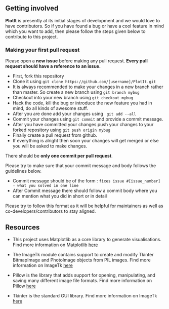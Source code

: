 ## Getting involved

**PlotIt** is presently at its initial stages of development and we would love to have
contributors. So if you have found a bug or have a cool feature in mind which you want to
add, then please follow the steps given below to contribute to this project.

### Making your first pull request

Please open a **new issue** before making any pull request. **Every pull request should
have a reference to an issue.**

- First, fork this repository
- Clone it using ``` git clone https://github.com/[username]/PlotIt.git ```
- It is always recommended to make your changes in a new branch rather than master.
  So create a new branch using ``` git branch mybug ```
- Checkout into your new branch using ``` git checkout mybug ```
- Hack the code, kill the bug or introduce the new feature you had in mind,
  do all kinds of awesome stuff.
- After you are done add your changes using ``` git add --all```
- Commit your changes using ``` git commit ``` and provide a commit message.
- After you have committed your changes push your changes to your forked repository
  using ``` git push origin mybug ```
- Finally create a pull request from github.
- If everything is alright then soon your changes will get merged or else you will
  be asked to make changes.

There should be **only one commit per pull request**.

Please try to make sure that your commit message and body follows the
guidelines below.

- Commit message should be of the form : ``` fixes issue #[issue_number] - what you solved in one line ```
- After Commit message there should follow a commit body where you can mention what you
  did in short or in detail

Please try to follow this format as it will be helpful for maintainers as well as co-developers/contributors
to stay aligned.

## Resources

- This project uses Matplotlib as a core library to generate visualisations. Find more information on Matplotlib [here](https://matplotlib.org/users/pyplot_tutorial.html)

- The ImageTk module contains support to create and modify Tkinter BitmapImage and PhotoImage objects from PIL images. Find more information on ImageTk [here](http://pillow.readthedocs.io/en/3.1.x/reference/ImageTk.html)

- Pillow is the library that adds support for opening, manipulating, and saving many different image file formats. Find more information on Pillow [here](http://www.pythonforbeginners.com/gui/how-to-use-pillow)

- Tkinter is the standard GUI library. Find more information on ImageTk [here](http://python-textbok.readthedocs.io/en/1.0/Introduction_to_GUI_Programming.html)
